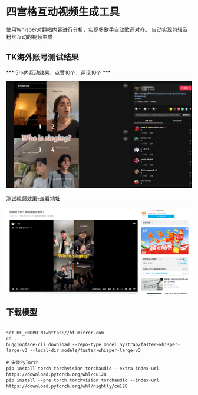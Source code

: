# 四宫格互动视频生成工具

使用Whisper对翻唱内容进行分析，实现多歌手自动歌词对齐。 自动实现剪辑及粉丝互动的视频生成

## TK海外账号测试结果

*** 5小内互动效果，点赞10个，评论10个 ***

![](/doc/1.jpg)

[测试视频效果-查看地址](https://www.bilibili.com/video/BV1GEgrzmEaz/?vd_source=4d12893260db69d541b5046e851cef83)

![](/doc/2.png)

## 下载模型

```commandline

set HF_ENDPOINT=https://hf-mirror.com
cd ..
huggingface-cli download --repo-type model Systran/faster-whisper-large-v3 --local-dir models/faster-whisper-large-v3

# 安装PyTorch
pip install torch torchvision torchaudio --extra-index-url https://download.pytorch.org/whl/cu128
pip install --pre torch torchvision torchaudio --index-url https://download.pytorch.org/whl/nightly/cu128

```